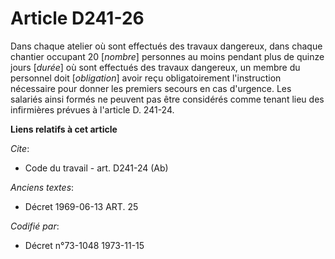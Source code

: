 # Article D241-26

Dans chaque atelier où sont effectués des travaux dangereux, dans chaque chantier occupant 20 [*nombre*] personnes au moins
pendant plus de quinze jours [*durée*] où sont effectués des travaux dangereux, un membre du personnel doit [*obligation*]
avoir reçu obligatoirement l'instruction nécessaire pour donner les premiers secours en cas d'urgence. Les salariés ainsi
formés ne peuvent pas être considérés comme tenant lieu des infirmières prévues à l'article D. 241-24.

**Liens relatifs à cet article**

_Cite_:

  - Code du travail - art. D241-24 (Ab)

_Anciens textes_:

  - Décret  1969-06-13 ART. 25

_Codifié par_:

  - Décret n°73-1048 1973-11-15
